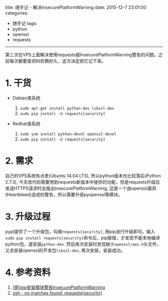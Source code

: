 title: 随手记 - 解决InsecurePlatformWarning
date: 2015-12-7 23:01:00
categories:
- 随手记
tags:
- python
- openssl
- requests

---

第三次在VPS上面解决使用requests报InsecurePlatformWarning警告的问题。之前每次都要查资料折腾好久，这次决定把它记下来。

<!-- more -->

# 1. 干货
* Debian类系统
    1. `sudo apt-get install python-dev libssl-dev`
    2. `sudo pip install -U requests[security]`

* Redhat类系统
    1. `sudo yum install python-devel openssl-devel`
    2. `sudo pip install -U requests[security]`

# 2. 需求
自己的VPS系统有点老(Ubuntu 14.04 LTS), 所以python版本也比较落后(Python 2.7.3), 今天改代码需要用到requests新版本中提供的功能，但是requests升级后发送HTTPS请求时会报出InsecurePlatformWarning, 这是一个由openssl漏洞(Heartbleed)造成的警告，所以需要升级pyopenssl等模块。

# 3. 升级过程
pypi提供了一个升级包，叫做`requests[security]`, 用pip进行升级即可。输入`sudo pip install requests[security]`命令后，pip报错，才发现不能本地编译python包，遂安装`python-dev`. 然后再次安装时发现缺少`openssl/aes.h`头文件，又去安装openssl的开发包`libssl-dev`, 再次安装，安装成功。

# 4. 参考资料
1. [[原]pip安装模块警告InsecurePlatformWarning](http://blog.csdn.net/blog/henulwj/48131393)
2. [zsh - no matches found: requests[security]](http://stackoverflow.com/questions/30539798/zsh-no-matches-found-requestssecurity)
